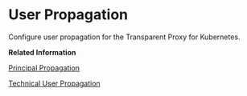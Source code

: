 <!-- loio23f166f0fac441cb96c93e008a35057d -->

# User Propagation

Configure user propagation for the Transparent Proxy for Kubernetes.

**Related Information**  


[Principal Propagation](principal-propagation-456b58c.md "Configure principal propagation for the Transparent Proxy for Kubernetes.")

[Technical User Propagation](technical-user-propagation-8b6e019.md "Configure technical user propagation for the Transparent Proxy for Kubernetes.")

